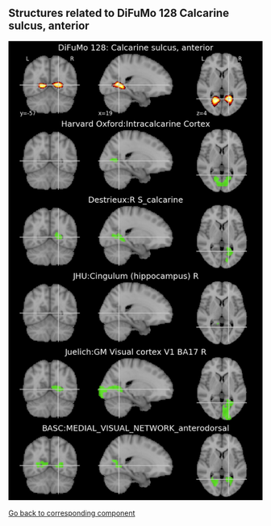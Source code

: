 


## Structures related to DiFuMo 128 Calcarine sulcus, anterior

![45](45.jpg "Structures related to DiFuMo 128 Calcarine sulcus, anterior")

[Go back to corresponding component](https://parietal-inria.github.io/DiFuMo/128/html/45.html)